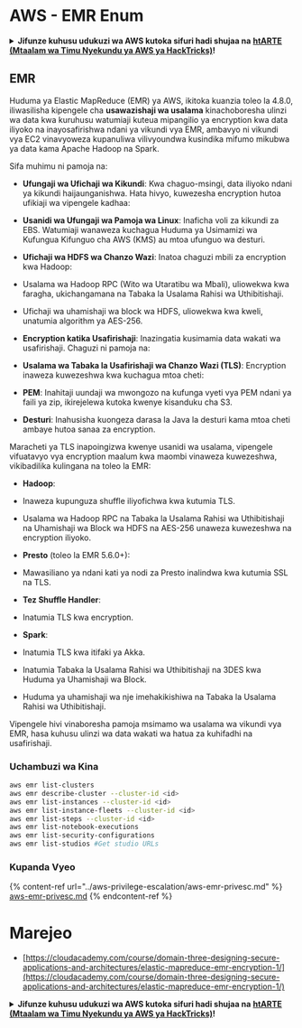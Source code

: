 # AWS - EMR Enum

<details>

<summary><strong>Jifunze kuhusu udukuzi wa AWS kutoka sifuri hadi shujaa na</strong> <a href="https://training.hacktricks.xyz/courses/arte"><strong>htARTE (Mtaalam wa Timu Nyekundu ya AWS ya HackTricks)</strong></a><strong>!</strong></summary>

Njia nyingine za kusaidia HackTricks:

* Ikiwa unataka kuona **kampuni yako ikitangazwa kwenye HackTricks** au **kupakua HackTricks kwa PDF** Angalia [**MIPANGO YA USAJILI**](https://github.com/sponsors/carlospolop)!
* Pata [**bidhaa rasmi za PEASS & HackTricks**](https://peass.creator-spring.com)
* Gundua [**Familia ya PEASS**](https://opensea.io/collection/the-peass-family), mkusanyiko wetu wa [**NFTs**](https://opensea.io/collection/the-peass-family) ya kipekee
* **Jiunge na** 💬 [**Kikundi cha Discord**](https://discord.gg/hRep4RUj7f) au kikundi cha [**telegram**](https://t.me/peass) au **tufuate** kwenye **Twitter** 🐦 [**@hacktricks_live**](https://twitter.com/hacktricks_live)**.**
* **Shiriki mbinu zako za udukuzi kwa kuwasilisha PRs kwa** [**HackTricks**](https://github.com/carlospolop/hacktricks) na [**HackTricks Cloud**](https://github.com/carlospolop/hacktricks-cloud) repos za github.

</details>

## EMR

Huduma ya Elastic MapReduce (EMR) ya AWS, ikitoka kuanzia toleo la 4.8.0, iliwasilisha kipengele cha **usawazishaji wa usalama** kinachoboresha ulinzi wa data kwa kuruhusu watumiaji kuteua mipangilio ya encryption kwa data iliyoko na inayosafirishwa ndani ya vikundi vya EMR, ambavyo ni vikundi vya EC2 vinavyoweza kupanuliwa vilivyoundwa kusindika mifumo mikubwa ya data kama Apache Hadoop na Spark.

Sifa muhimu ni pamoja na:

- **Ufungaji wa Ufichaji wa Kikundi**: Kwa chaguo-msingi, data iliyoko ndani ya kikundi haijaunganishwa. Hata hivyo, kuwezesha encryption hutoa ufikiaji wa vipengele kadhaa:
- **Usanidi wa Ufungaji wa Pamoja wa Linux**: Inaficha voli za kikundi za EBS. Watumiaji wanaweza kuchagua Huduma ya Usimamizi wa Kufungua Kifunguo cha AWS (KMS) au mtoa ufunguo wa desturi.
- **Ufichaji wa HDFS wa Chanzo Wazi**: Inatoa chaguzi mbili za encryption kwa Hadoop:
- Usalama wa Hadoop RPC (Wito wa Utaratibu wa Mbali), uliowekwa kwa faragha, ukichangamana na Tabaka la Usalama Rahisi wa Uthibitishaji.
- Ufichaji wa uhamishaji wa block wa HDFS, uliowekwa kwa kweli, unatumia algorithm ya AES-256.

- **Encryption katika Usafirishaji**: Inazingatia kusimamia data wakati wa usafirishaji. Chaguzi ni pamoja na:
- **Usalama wa Tabaka la Usafirishaji wa Chanzo Wazi (TLS)**: Encryption inaweza kuwezeshwa kwa kuchagua mtoa cheti:
- **PEM**: Inahitaji uundaji wa mwongozo na kufunga vyeti vya PEM ndani ya faili ya zip, ikirejelewa kutoka kwenye kisanduku cha S3.
- **Desturi**: Inahusisha kuongeza darasa la Java la desturi kama mtoa cheti ambaye hutoa sanaa za encryption.

Maracheti ya TLS inapoingizwa kwenye usanidi wa usalama, vipengele vifuatavyo vya encryption maalum kwa maombi vinaweza kuwezeshwa, vikibadilika kulingana na toleo la EMR:

- **Hadoop**:
- Inaweza kupunguza shuffle iliyofichwa kwa kutumia TLS.
- Usalama wa Hadoop RPC na Tabaka la Usalama Rahisi wa Uthibitishaji na Uhamishaji wa Block wa HDFS na AES-256 unaweza kuwezeshwa na encryption iliyoko.

- **Presto** (toleo la EMR 5.6.0+):
- Mawasiliano ya ndani kati ya nodi za Presto inalindwa kwa kutumia SSL na TLS.

- **Tez Shuffle Handler**:
- Inatumia TLS kwa encryption.

- **Spark**:
- Inatumia TLS kwa itifaki ya Akka.
- Inatumia Tabaka la Usalama Rahisi wa Uthibitishaji na 3DES kwa Huduma ya Uhamishaji wa Block.
- Huduma ya uhamishaji wa nje imehakikishiwa na Tabaka la Usalama Rahisi wa Uthibitishaji.

Vipengele hivi vinaboresha pamoja msimamo wa usalama wa vikundi vya EMR, hasa kuhusu ulinzi wa data wakati wa hatua za kuhifadhi na usafirishaji.

### Uchambuzi wa Kina
```bash
aws emr list-clusters
aws emr describe-cluster --cluster-id <id>
aws emr list-instances --cluster-id <id>
aws emr list-instance-fleets --cluster-id <id>
aws emr list-steps --cluster-id <id>
aws emr list-notebook-executions
aws emr list-security-configurations
aws emr list-studios #Get studio URLs
```
### Kupanda Vyeo

{% content-ref url="../aws-privilege-escalation/aws-emr-privesc.md" %}
[aws-emr-privesc.md](../aws-privilege-escalation/aws-emr-privesc.md)
{% endcontent-ref %}

# Marejeo
* [https://cloudacademy.com/course/domain-three-designing-secure-applications-and-architectures/elastic-mapreduce-emr-encryption-1/](https://cloudacademy.com/course/domain-three-designing-secure-applications-and-architectures/elastic-mapreduce-emr-encryption-1/)

<details>

<summary><strong>Jifunze kuhusu udukuzi wa AWS kutoka sifuri hadi shujaa na</strong> <a href="https://training.hacktricks.xyz/courses/arte"><strong>htARTE (Mtaalam wa Timu Nyekundu ya AWS ya HackTricks)</strong></a><strong>!</strong></summary>

Njia nyingine za kusaidia HackTricks:

* Ikiwa unataka kuona **kampuni yako ikitangazwa kwenye HackTricks** au **kupakua HackTricks kwa PDF** Angalia [**MIPANGO YA KUJIUNGA**](https://github.com/sponsors/carlospolop)!
* Pata [**bidhaa rasmi za PEASS & HackTricks**](https://peass.creator-spring.com)
* Gundua [**Familia ya PEASS**](https://opensea.io/collection/the-peass-family), mkusanyiko wetu wa [**NFTs**](https://opensea.io/collection/the-peass-family) ya kipekee
* **Jiunge na** 💬 [**Kikundi cha Discord**](https://discord.gg/hRep4RUj7f) au kikundi cha [**telegram**](https://t.me/peass) au **tufuate** kwenye **Twitter** 🐦 [**@hacktricks_live**](https://twitter.com/hacktricks_live)**.**
* **Shiriki mbinu zako za udukuzi kwa kuwasilisha PRs kwa** [**HackTricks**](https://github.com/carlospolop/hacktricks) na [**HackTricks Cloud**](https://github.com/carlospolop/hacktricks-cloud) repos za github.

</details>
